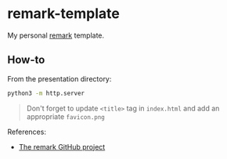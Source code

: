 # remark-template

My personal [remark](https://remarkjs.com) template.

## How-to

From the presentation directory:

```sh
python3 -m http.server
```

> Don't forget to update `<title>` tag in `index.html` and add an appropriate `favicon.png`

References:
- [The remark GitHub project](https://github.com/gnab/remark)
